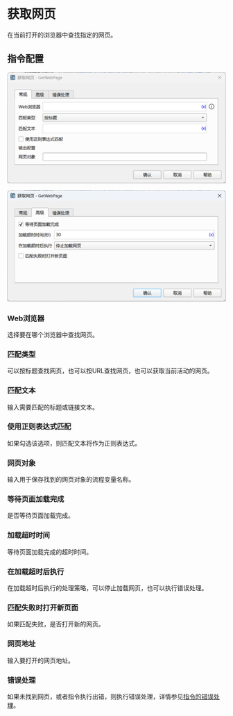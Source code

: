 # 获取网页

在当前打开的浏览器中查找指定的网页。

## 指令配置

![获取网页常规配置对话框](get_web_page_general_config.png)

![获取网页高级配置对话框](get_web_page_advanced_config.png)

### Web浏览器

选择要在哪个浏览器中查找网页。

### 匹配类型

可以按标题查找网页，也可以按URL查找网页，也可以获取当前活动的网页。

### 匹配文本

输入需要匹配的标题或链接文本。

### 使用正则表达式匹配

如果勾选该选项，则匹配文本将作为正则表达式。

### 网页对象

输入用于保存找到的网页对象的流程变量名称。

### 等待页面加载完成

是否等待页面加载完成。

### 加载超时时间

等待页面加载完成的超时时间。

### 在加载超时后执行

在加载超时后执行的处理策略，可以停止加载网页，也可以执行错误处理。

### 匹配失败时打开新页面

如果匹配失败，是否打开新的网页。

### 网页地址

输入要打开的网页地址。

### 错误处理

如果未找到网页，或者指令执行出错，则执行错误处理，详情参见[指令的错误处理](../../manual/error_handling.md)。
